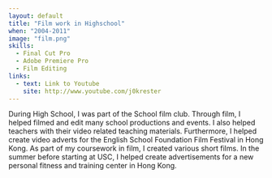 ```yaml
---
layout: default
title: "Film work in Highschool"
when: "2004-2011"
image: "film.png"
skills:
  - Final Cut Pro
  - Adobe Premiere Pro
  - Film Editing
links:
  - text: Link to Youtube
    site: http://www.youtube.com/j0krester
---
```


During High School, I was part of the School film club. Through film, I helped filmed and edit many school productions and events. I also helped teachers with their video related teaching materials. Furthermore, I helped create video adverts for the English School Foundation Film Festival in Hong Kong. As part of my coursework in film, I created various short films. In the summer before starting at USC, I helped create advertisements for a new personal fitness and training center in Hong Kong. 
